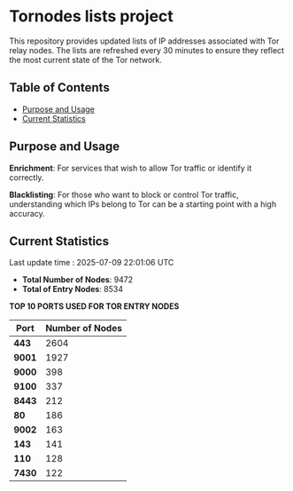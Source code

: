 # Tornodes lists project

This repository provides updated lists of IP addresses associated with Tor relay nodes. The lists are refreshed every 30 minutes to ensure they reflect the most current state of the Tor network.

## Table of Contents

- [Purpose and Usage](#purpose-and-usage)
- [Current Statistics](#current-statistics)


## Purpose and Usage

**Enrichment**: For services that wish to allow Tor traffic or identify it correctly.

**Blacklisting**: For those who want to block or control Tor traffic, understanding which IPs belong to Tor can be a starting point with a high accuracy.

## Current Statistics

Last update time : 2025-07-09 22:01:06 UTC

- **Total Number of Nodes**: 9472
- **Total of Entry Nodes**: 8534

**TOP 10 PORTS USED FOR TOR ENTRY NODES**

| **Port** | **Number of Nodes** |
|------|-----------------|
| **443**   | 2604  |
| **9001**   | 1927  |
| **9000**   | 398  |
| **9100**   | 337  |
| **8443**   | 212  |
| **80**   | 186  |
| **9002**   | 163  |
| **143**   | 141  |
| **110**   | 128  |
| **7430**   | 122  |

